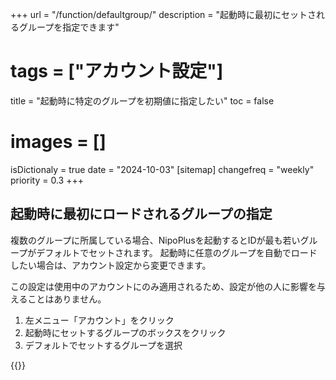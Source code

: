 +++
url = "/function/defaultgroup/"
description = "起動時に最初にセットされるグループを指定できます"
# tags = ["アカウント設定"]
title = "起動時に特定のグループを初期値に指定したい"
toc = false
# images = []
isDictionaly = true
date = "2024-10-03"
[sitemap]
  changefreq = "weekly"
  priority = 0.3
+++

## 起動時に最初にロードされるグループの指定

複数のグループに所属している場合、NipoPlusを起動するとIDが最も若いグループがデフォルトでセットされます。
起動時に任意のグループを自動でロードしたい場合は、アカウント設定から変更できます。

この設定は使用中のアカウントにのみ適用されるため、設定が他の人に影響を与えることはありません。

1. 左メニュー「アカウント」をクリック
2. 起動時にセットするグループのボックスをクリック
3. デフォルトでセットするグループを選択

{{<iTablet filename="defaultGroup" msg="起動時にセットしたいグループを選んでね" alice="ok">}}
